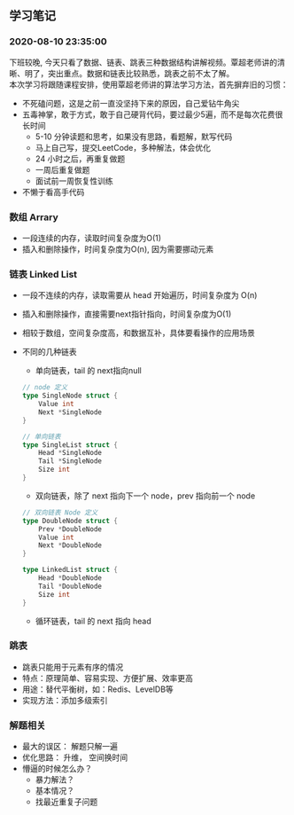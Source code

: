 ## 学习笔记

### 2020-08-10 23:35:00
下班较晚, 今天只看了数据、链表、跳表三种数据结构讲解视频。覃超老师讲的清晰、明了，突出重点。数据和链表比较熟悉，跳表之前不太了解。  
本次学习将跟随课程安排，使用覃超老师讲的算法学习方法，首先摒弃旧的习惯：

+ 不死磕问题，这是之前一直没坚持下来的原因，自己爱钻牛角尖
+ 五毒神掌，敢于方式，敢于自己硬背代码，要过最少5遍，而不是每次花费很长时间
    + 5-10 分钟读题和思考，如果没有思路，看题解，默写代码
    + 马上自己写，提交LeetCode，多种解法，体会优化
    + 24 小时之后，再重复做题
    + 一周后重复做题
    + 面试前一周恢复性训练
+ 不懒于看高手代码


### 数组 Arrary

+ 一段连续的内存，读取时间复杂度为O(1)
+ 插入和删除操作，时间复杂度为O(n), 因为需要挪动元素

### 链表 Linked List

+ 一段不连续的内存，读取需要从 head 开始遍历，时间复杂度为 O(n)
+ 插入和删除操作，直接需要next指针指向，时间复杂度为O(1)
+ 相较于数组，空间复杂度高，和数据互补，具体要看操作的应用场景
+ 不同的几种链表
    + 单向链表，tail 的 next指向null
    ```go
    // node 定义
    type SingleNode struct {
        Value int
        Next *SingleNode
    }

    // 单向链表
    type SingleList struct {
        Head *SingleNode
        Tail *SingleNode
        Size int
    }
    ```
    + 双向链表，除了 next 指向下一个 node，prev 指向前一个 node

    ```go
    // 双向链表 Node 定义
    type DoubleNode struct {
        Prev *DoubleNode
        Value int
        Next *DoubleNode
    }

    type LinkedList struct {
        Head *DoubleNode
        Tail *DoubleNode
        Size int
    }
    ```

    + 循环链表，tail 的 next 指向 head

### 跳表

+ 跳表只能用于元素有序的情况
+ 特点：原理简单、容易实现、方便扩展、效率更高
+ 用途：替代平衡树，如：Redis、LevelDB等
+ 实现方法：添加多级索引


### 解题相关

+ 最大的误区： 解题只解一遍
+ 优化思路： 升维， 空间换时间
+ 懵逼的时候怎么办？
    + 暴力解法？
    + 基本情况？
    + 找最近重复子问题